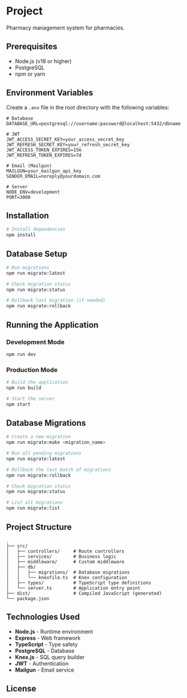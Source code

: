 # Project 

Pharmacy management system for pharmacies.

## Prerequisites

- Node.js (v18 or higher)
- PostgreSQL
- npm or yarn

## Environment Variables

Create a `.env` file in the root directory with the following variables:
```env
# Database
DATABASE_URL=postgresql://username:password@localhost:5432/dbname

# JWT
JWT_ACCESS_SECRET_KEY=your_access_secret_key
JWT_REFRESH_SECRET_KEY=your_refresh_secret_key
JWT_ACCESS_TOKEN_EXPIRES=15m
JWT_REFRESH_TOKEN_EXPIRES=7d

# Email (Mailgun)
MAILGUN=your_mailgun_api_key
SENDER_EMAIL=noreply@yourdomain.com

# Server
NODE_ENV=development
PORT=3000
```

## Installation
```bash
# Install dependencies
npm install
```

## Database Setup
```bash
# Run migrations
npm run migrate:latest

# Check migration status
npm run migrate:status

# Rollback last migration (if needed)
npm run migrate:rollback
```

## Running the Application

### Development Mode
```bash
npm run dev
```

### Production Mode
```bash
# Build the application
npm run build

# Start the server
npm start
```

## Database Migrations
```bash
# Create a new migration
npm run migrate:make <migration_name>

# Run all pending migrations
npm run migrate:latest

# Rollback the last batch of migrations
npm run migrate:rollback

# Check migration status
npm run migrate:status

# List all migrations
npm run migrate:list
```
## Project Structure
```
.
├── src/
│   ├── controllers/     # Route controllers
│   ├── services/        # Business logic
│   ├── middleware/      # Custom middleware
│   ├── db/
│   │   ├── migrations/  # Database migrations
│   │   └── knexfile.ts  # Knex configuration
│   ├── types/           # TypeScript type definitions
│   └── server.ts        # Application entry point
├── dist/                # Compiled JavaScript (generated)
└── package.json
```

## Technologies Used

- **Node.js** - Runtime environment
- **Express** - Web framework
- **TypeScript** - Type safety
- **PostgreSQL** - Database
- **Knex.js** - SQL query builder
- **JWT** - Authentication
- **Mailgun** - Email service

## License

